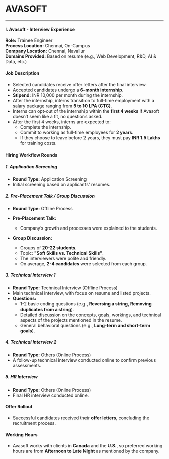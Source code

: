 # AVASOFT

---
#### I. Avasoft - Interview Experience
**Role:** Trainee Engineer  
**Process Location:** Chennai, On-Campus  
**Company Location:** Chennai, Navallur  
**Domains Provided:** Based on resume (e.g., Web Development, R&D, AI & Data, etc.)

#### Job Description
- Selected candidates receive offer letters after the final interview.
- Accepted candidates undergo a **6-month internship**.
- **Stipend:** INR 10,000 per month during the internship.
- After the internship, interns transition to full-time employment with a salary package ranging from **5 to 10 LPA (CTC)**.
- Interns can opt-out of the internship within the **first 4 weeks** if Avasoft doesn’t seem like a fit, no questions asked.
- After the first 4 weeks, interns are expected to:
  - Complete the internship.
  - Commit to working as full-time employees for **2 years**.
  - If they choose to leave before 2 years, they must pay **INR 1.5 Lakhs** for training costs.



#### Hiring Workflow Rounds

##### 1. Application Screening
- **Round Type:** Application Screening  
- Initial screening based on applicants' resumes.


##### 2. Pre-Placement Talk / Group Discussion
- **Round Type:** Offline Process
- **Pre-Placement Talk:**
  - Company’s growth and processes were explained to the students.

- **Group Discussion:**
  - Groups of **20-22 students**.
  - Topic: **"Soft Skills vs. Technical Skills"**.
  - The interviewers were polite and friendly.
  - On average, **2-4 candidates** were selected from each group.


##### 3. Technical Interview 1
- **Round Type:** Technical Interview (Offline Process)
- Main technical interview, with focus on resume and listed projects.
- **Questions:**
  - 1-2 basic coding questions (e.g., **Reversing a string**, **Removing duplicates from a string**).
  - Detailed discussion on the concepts, goals, workings, and technical aspects of the projects mentioned in the resume.
  - General behavioral questions (e.g., **Long-term and short-term goals**).



##### 4. Technical Interview 2
- **Round Type:** Others (Online Process)
- A follow-up technical interview conducted online to confirm previous assessments.



##### 5. HR Interview
- **Round Type:** Others (Online Process)
- Final HR interview conducted online.


#### Offer Rollout
- Successful candidates received their **offer letters**, concluding the recruitment process.



#### Working Hours
- Avasoft works with clients in **Canada** and the **U.S.**, so preferred working hours are from **Afternoon to Late Night** as mentioned by the company.
